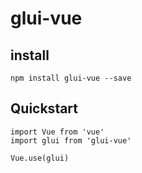 # glui-vue

## install
```
npm install glui-vue --save

```

## Quickstart
```
import Vue from 'vue'
import glui from 'glui-vue'

Vue.use(glui)

```

